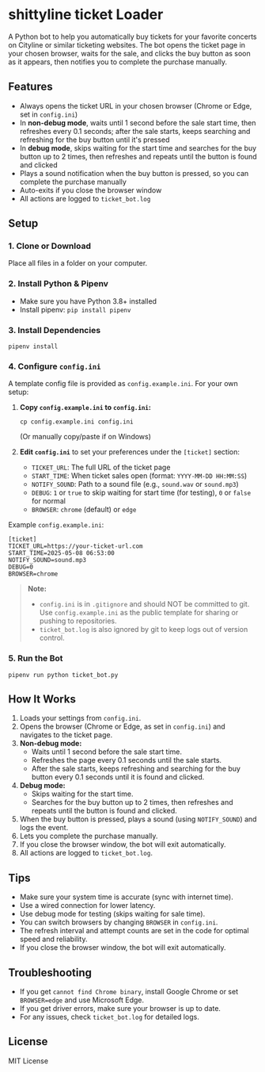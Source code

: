 # shittyline ticket Loader

A Python bot to help you automatically buy tickets for your favorite concerts on Cityline or similar ticketing websites. The bot opens the ticket page in your chosen browser, waits for the sale, and clicks the buy button as soon as it appears, then notifies you to complete the purchase manually.

## Features
- Always opens the ticket URL in your chosen browser (Chrome or Edge, set in `config.ini`)
- In **non-debug mode**, waits until 1 second before the sale start time, then refreshes every 0.1 seconds; after the sale starts, keeps searching and refreshing for the buy button until it's pressed
- In **debug mode**, skips waiting for the start time and searches for the buy button up to 2 times, then refreshes and repeats until the button is found and clicked
- Plays a sound notification when the buy button is pressed, so you can complete the purchase manually
- Auto-exits if you close the browser window
- All actions are logged to `ticket_bot.log`

## Setup

### 1. Clone or Download
Place all files in a folder on your computer.

### 2. Install Python & Pipenv
- Make sure you have Python 3.8+ installed
- Install pipenv: `pip install pipenv`

### 3. Install Dependencies
```
pipenv install
```

### 4. Configure `config.ini`

A template config file is provided as `config.example.ini`. For your own setup:

1. **Copy `config.example.ini` to `config.ini`:**
   ```
   cp config.example.ini config.ini
   ```
   (Or manually copy/paste if on Windows)

2. **Edit `config.ini`** to set your preferences under the `[ticket]` section:
   - `TICKET_URL`: The full URL of the ticket page
   - `START_TIME`: When ticket sales open (format: `YYYY-MM-DD HH:MM:SS`)
   - `NOTIFY_SOUND`: Path to a sound file (e.g., `sound.wav` or `sound.mp3`)
   - `DEBUG`: `1` or `true` to skip waiting for start time (for testing), `0` or `false` for normal
   - `BROWSER`: `chrome` (default) or `edge`

Example `config.example.ini`:
```
[ticket]
TICKET_URL=https://your-ticket-url.com
START_TIME=2025-05-08 06:53:00
NOTIFY_SOUND=sound.mp3
DEBUG=0
BROWSER=chrome
```

> **Note:**
> - `config.ini` is in `.gitignore` and should NOT be committed to git. Use `config.example.ini` as the public template for sharing or pushing to repositories.
> - `ticket_bot.log` is also ignored by git to keep logs out of version control.

### 5. Run the Bot
```
pipenv run python ticket_bot.py
```

## How It Works
1. Loads your settings from `config.ini`.
2. Opens the browser (Chrome or Edge, as set in `config.ini`) and navigates to the ticket page.
3. **Non-debug mode:**
    - Waits until 1 second before the sale start time.
    - Refreshes the page every 0.1 seconds until the sale starts.
    - After the sale starts, keeps refreshing and searching for the buy button every 0.1 seconds until it is found and clicked.
4. **Debug mode:**
    - Skips waiting for the start time.
    - Searches for the buy button up to 2 times, then refreshes and repeats until the button is found and clicked.
5. When the buy button is pressed, plays a sound (using `NOTIFY_SOUND`) and logs the event.
6. Lets you complete the purchase manually.
7. If you close the browser window, the bot will exit automatically.
8. All actions are logged to `ticket_bot.log`.

## Tips
- Make sure your system time is accurate (sync with internet time).
- Use a wired connection for lower latency.
- Use debug mode for testing (skips waiting for sale time).
- You can switch browsers by changing `BROWSER` in `config.ini`.
- The refresh interval and attempt counts are set in the code for optimal speed and reliability.
- If you close the browser window, the bot will exit automatically.

## Troubleshooting
- If you get `cannot find Chrome binary`, install Google Chrome or set `BROWSER=edge` and use Microsoft Edge.
- If you get driver errors, make sure your browser is up to date.
- For any issues, check `ticket_bot.log` for detailed logs.

## License
MIT License
